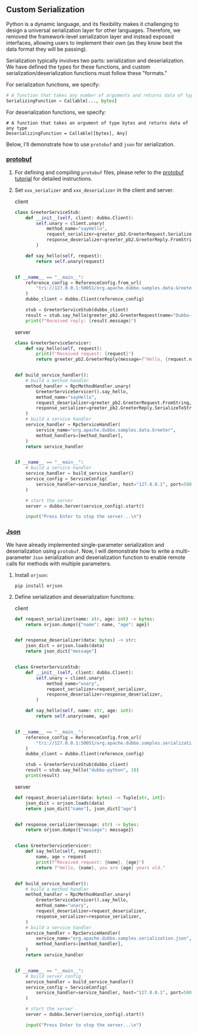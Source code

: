 ## Custom Serialization

Python is a dynamic language, and its flexibility makes it challenging to design a universal serialization layer for other languages. Therefore, we removed the framework-level serialization layer and instead exposed interfaces, allowing users to implement their own (as they know best the data format they will be passing).

Serialization typically involves two parts: serialization and deserialization. We have defined the types for these functions, and custom serialization/deserialization functions must follow these "formats."

For serialization functions, we specify:

```python
# A function that takes any number of arguments and returns data of type bytes
SerializingFunction = Callable[..., bytes]
```

For deserialization functions, we specify:

```
# A function that takes an argument of type bytes and returns data of any type
DeserializingFunction = Callable[[bytes], Any]
```

Below, I'll demonstrate how to use `protobuf` and `json` for serialization.

### [protobuf](./protobuf)

1. For defining and compiling `protobuf` files, please refer to the [protobuf tutorial](https://protobuf.dev/getting-started/pythontutorial/) for detailed instructions.

2. Set `xxx_serializer` and `xxx_deserializer` in the client and server.

   client

   ```python
   class GreeterServiceStub:
       def __init__(self, client: dubbo.Client):
           self.unary = client.unary(
               method_name="sayHello",
               request_serializer=greeter_pb2.GreeterRequest.SerializeToString,
               response_deserializer=greeter_pb2.GreeterReply.FromString,
           )
   
       def say_hello(self, request):
           return self.unary(request)
   
   
   if __name__ == "__main__":
       reference_config = ReferenceConfig.from_url(
           "tri://127.0.0.1:50051/org.apache.dubbo.samples.data.Greeter"
       )
       dubbo_client = dubbo.Client(reference_config)
   
       stub = GreeterServiceStub(dubbo_client)
       result = stub.say_hello(greeter_pb2.GreeterRequest(name="Dubbo-python"))
       print(f"Received reply: {result.message}")
   ```
   
   server
   
   ```python
   class GreeterServiceServicer:
       def say_hello(self, request):
           print(f"Received request: {request}")
           return greeter_pb2.GreeterReply(message=f"Hello, {request.name}")
   
   
   def build_service_handler():
       # build a method handler
       method_handler = RpcMethodHandler.unary(
           GreeterServiceServicer().say_hello,
           method_name="sayHello",
           request_deserializer=greeter_pb2.GreeterRequest.FromString,
           response_serializer=greeter_pb2.GreeterReply.SerializeToString,
       )
       # build a service handler
       service_handler = RpcServiceHandler(
           service_name="org.apache.dubbo.samples.data.Greeter",
           method_handlers=[method_handler],
       )
       return service_handler
   
   
   if __name__ == "__main__":
       # build a service handler
       service_handler = build_service_handler()
       service_config = ServiceConfig(
           service_handler=service_handler, host="127.0.0.1", port=50051
       )
   
       # start the server
       server = dubbo.Server(service_config).start()
   
       input("Press Enter to stop the server...\n")
   ```



### [Json](./json)

We have already implemented single-parameter serialization and deserialization using `protobuf`. Now, I will demonstrate how to write a multi-parameter `Json` serialization and deserialization function to enable remote calls for methods with multiple parameters.

1. Install `orjson`:

   ```shell
   pip install orjson
   ```

2. Define serialization and deserialization functions:

   client

   ```python
   def request_serializer(name: str, age: int) -> bytes:
       return orjson.dumps({"name": name, "age": age})
   
   
   def response_deserializer(data: bytes) -> str:
       json_dict = orjson.loads(data)
       return json_dict["message"]
   
   
   class GreeterServiceStub:
       def __init__(self, client: dubbo.Client):
           self.unary = client.unary(
               method_name="unary",
               request_serializer=request_serializer,
               response_deserializer=response_deserializer,
           )
   
       def say_hello(self, name: str, age: int):
           return self.unary(name, age)
   
   
   if __name__ == "__main__":
       reference_config = ReferenceConfig.from_url(
           "tri://127.0.0.1:50051/org.apache.dubbo.samples.serialization.json"
       )
       dubbo_client = dubbo.Client(reference_config)
   
       stub = GreeterServiceStub(dubbo_client)
       result = stub.say_hello("dubbo-python", 18)
       print(result)
   ```
   
   server
   
   ```python
   def request_deserializer(data: bytes) -> Tuple[str, int]:
       json_dict = orjson.loads(data)
       return json_dict["name"], json_dict["age"]
   
   
   def response_serializer(message: str) -> bytes:
       return orjson.dumps({"message": message})
   
   
   class GreeterServiceServicer:
       def say_hello(self, request):
           name, age = request
           print(f"Received request: {name}, {age}")
           return f"Hello, {name}, you are {age} years old."
   
   
   def build_service_handler():
       # build a method handler
       method_handler = RpcMethodHandler.unary(
           GreeterServiceServicer().say_hello,
           method_name="unary",
           request_deserializer=request_deserializer,
           response_serializer=response_serializer,
       )
       # build a service handler
       service_handler = RpcServiceHandler(
           service_name="org.apache.dubbo.samples.serialization.json",
           method_handlers=[method_handler],
       )
       return service_handler
   
   
   if __name__ == "__main__":
       # build server config
       service_handler = build_service_handler()
       service_config = ServiceConfig(
           service_handler=service_handler, host="127.0.0.1", port=50051
       )
   
       # start the server
       server = dubbo.Server(service_config).start()
   
       input("Press Enter to stop the server...\n")
   ```
   
   